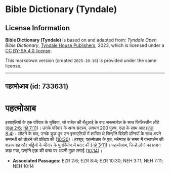 # Bible Dictionary (Tyndale)

## License Information

**Bible Dictionary (Tyndale)** is based on and adapted from: _Tyndale Open Bible Dictionary_, [Tyndale House Publishers](https://tyndaleopenresources.com/), 2023, which is licensed under a [CC BY-SA 4.0 license](https://creativecommons.org/licenses/by-sa/4.0/legalcode.en).

This markdown version (created `2025-10-16`) is provided under the same license.



--------------------------------

## पहत्मोआब (id: 733631)

पहत्मोआब
========

इस्राएलियों के एक परिवार के मुखिया, जो बाबेल की बँधुआई के बाद जरूब्बाबेल के साथ फिलिस्तीन लौटे ([एज्रा 2:6](https://ref.ly/Ezra2:6); [नहे 7:11](https://ref.ly/Neh7:11))। उनके परिवार के अन्य सदस्य, लगभग 200 पुरुष, एज्रा के साथ आए ([एज्रा 8:4](https://ref.ly/Ezra8:4))। लौटने के बाद, उनके कुछ पुत्र उन इस्राएलियों में शामिल थे जिन्होंने विदेशी पत्नियों के साथ अपने सम्बन्धों को तोड़ने की प्रतिज्ञा की ([10:30](https://ref.ly/Ezra10:30))। हश्शूब, पहत्मोआब के पुत्र, नहेम्याह के समय में यरूशलेम की शहरपनाह और भट्टियों के मीनार के पुनर्निर्माण में मदद की ([नहे 3:11](https://ref.ly/Neh3:11))। पहत्मोआब, जिन्हें लोगों का प्रधान कहा गया, उन्होंने एज्रा की वाचा पर अपनी मुहर लगाई ([10:14](https://ref.ly/Neh10:14))।

* **Associated Passages:** EZR 2:6; EZR 8:4; EZR 10:30; NEH 3:11; NEH 7:11; NEH 10:14

